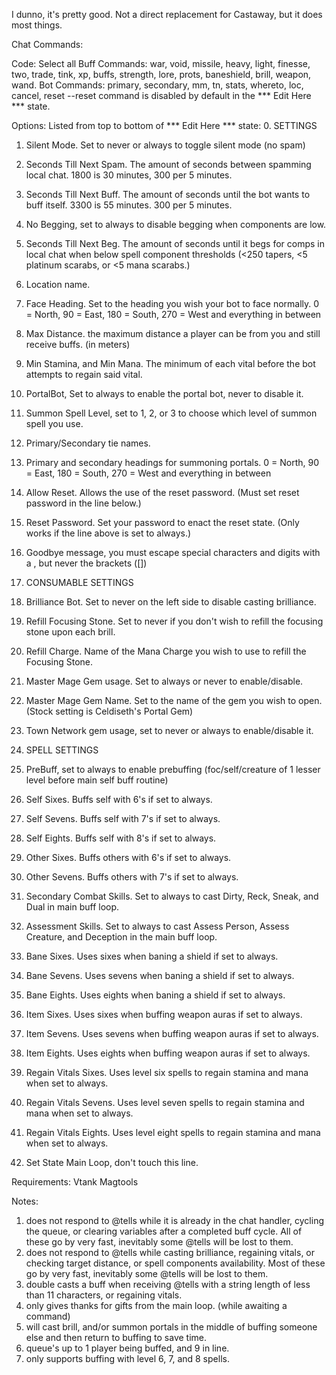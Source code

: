 I dunno, it's pretty good. Not a direct replacement for Castaway, but it does most things.

Chat Commands:

Code: Select all
Buff Commands: war, void, missile, heavy, light, finesse, two, trade, tink, xp, buffs, strength, lore, prots, baneshield, brill, weapon, wand.
Bot Commands: primary, secondary, mm, tn, stats, whereto, loc, cancel, reset
--reset command is disabled by default in the *** Edit Here *** state.


Options:
Listed from top to bottom of *** Edit Here *** state:
0. SETTINGS
1. Silent Mode. Set to never or always to toggle silent mode (no spam)
2. Seconds Till Next Spam. The amount of seconds between spamming local chat. 1800 is 30 minutes, 300 per 5 minutes.
3. Seconds Till Next Buff. The amount of seconds until the bot wants to buff itself. 3300 is 55 minutes. 300 per 5 minutes.
4. No Begging, set to always to disable begging when components are low.
5. Seconds Till Next Beg. The amount of seconds until it begs for comps in local chat when below spell component thresholds (<250 tapers, <5 platinum scarabs, or <5 mana scarabs.)
6. Location name.
7. Face Heading. Set to the heading you wish your bot to face normally. 0 = North, 90 = East, 180 = South, 270 = West and everything in between
8. Max Distance. the maximum distance a player can be from you and still receive buffs. (in meters)
9. Min Stamina, and Min Mana. The minimum of each vital before the bot attempts to regain said vital.
10. PortalBot, Set to always to enable the portal bot, never to disable it.
11. Summon Spell Level, set to 1, 2, or 3 to choose which level of summon spell you use.
12. Primary/Secondary tie names.
13. Primary and secondary headings for summoning portals. 0 = North, 90 = East, 180 = South, 270 = West and everything in between
14. Allow Reset. Allows the use of the reset password. (Must set reset password in the line below.) 
15. Reset Password. Set your password to enact the reset state. (Only works if the line above is set to always.)
16. Goodbye message, you must escape special characters and digits with a \, but never the brackets ([])

17. CONSUMABLE SETTINGS
18. Brilliance Bot. Set to never on the left side to disable casting brilliance.
19. Refill Focusing Stone. Set to never if you don't wish to refill the focusing stone upon each brill.
20. Refill Charge. Name of the Mana Charge you wish to use to refill the Focusing Stone.
21. Master Mage Gem usage. Set to always or never to enable/disable.
22. Master Mage Gem Name. Set to the name of the gem you wish to open. (Stock setting is Celdiseth's Portal Gem)
23. Town Network gem usage, set to never or always to enable/disable it.

24. SPELL SETTINGS
25. PreBuff, set to always to enable prebuffing (foc/self/creature of 1 lesser level before main self buff routine)
26. Self Sixes. Buffs self with 6's if set to always.
27. Self Sevens. Buffs self with 7's if set to always.
28. Self Eights. Buffs self with 8's if set to always.
29. Other Sixes. Buffs others with 6's if set to always.
30. Other Sevens. Buffs others with 7's if set to always.
31. Secondary Combat Skills. Set to always to cast Dirty, Reck, Sneak, and Dual in main buff loop.
32. Assessment Skills. Set to always to cast Assess Person, Assess Creature, and Deception in the main buff loop.
33. Bane Sixes. Uses sixes when baning a shield if set to always.
34. Bane Sevens. Uses sevens when baning a shield if set to always.
35. Bane Eights. Uses eights when baning a shield if set to always.
36. Item Sixes. Uses sixes when buffing weapon auras if set to always.
37. Item Sevens. Uses sevens when buffing weapon auras if set to always.
38. Item Eights. Uses eights when buffing weapon auras if set to always.
39. Regain Vitals Sixes. Uses level six spells to regain stamina and mana when set to always.
40. Regain Vitals Sevens. Uses level seven spells to regain stamina and mana when set to always.
41. Regain Vitals Eights. Uses level eight spells to regain stamina and mana when set to always.
42. Set State Main Loop, don't touch this line.

Requirements:
Vtank
Magtools

Notes:
1. does not respond to @tells while it is already in the chat handler, cycling the queue, or clearing variables after a completed buff cycle. All of these go by very fast, inevitably some @tells will be lost to them.
2. does not respond to @tells while casting brilliance, regaining vitals, or checking target distance, or spell components availability. Most of these go by very fast, inevitably some @tells will be lost to them.
3. double casts a buff when receiving @tells with a string length of less than 11 characters, or regaining vitals.
4. only gives thanks for gifts from the main loop. (while awaiting a command)
5. will cast brill, and/or summon portals in the middle of buffing someone else and then return to buffing to save time.
6. queue's up to 1 player being buffed, and 9 in line.
7. only supports buffing with level 6, 7, and 8 spells.